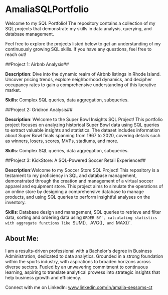 # AmaliaSQLPortfolio

Welcome to my SQL Portfolio! The repository contains a collection of my SQL projects that demonstrate my skills in data analysis, querying, and database management.

Feel free to explore the projects listed below to get an understanding of my continuously growing SQL skills. If you have any questions, feel free to reach out!


##Project 1: Airbnb Analysis##

**Description**: Dive into the dynamic realm of Airbnb listings in Rhode Island. Uncover pricing trends, explore neighborhood dynamics, and decipher occupancy rates to gain a comprehensive understanding of this lucrative market.

**Skills**: Complex SQL queries, data aggregation, subqueries.


##Project 2: Gridiron Analysis##

**Description**: Welcome to the Super Bowl Insights SQL Project! This portfolio project focuses on analyzing historical Super Bowl data using SQL queries to extract valuable insights and statistics. The dataset includes information about Super Bowl finals spanning from 1967 to 2020, covering details such as winners, losers, scores, MVPs, stadiums, and more.

**Skills**: Complex SQL queries, data aggregation, subqueries. 


##Project 3: KickStore: A SQL-Powered Soccer Retail Experience##

**Description**:Welcome to my Soccer Store SQL Project! This repository is a testament to my proficiency in SQL and database management, demonstrated through the creation and management of a virtual soccer apparel and equipment store. This project aims to simulate the operations of an online store by designing a comprehensive database to manage products, and using SQL queries to perform insightful analyses on the inventory.

**Skills**: Database design and management, SQL queries to retrieve and filter data, sorting and ordering data using `ORDER BY', calculating statistics with aggregate functions like `SUM()`, `AVG()`, and `MAX()`.


## About Me:

I am a results-driven professional with a Bachelor's degree in Business Administration, dedicated to data analytics. Grounded in a strong foundation within the sports industry, with aspirations to broaden horizons across diverse sectors. Fueled by an unwavering commitment to continuous learning, aspiring to translate analytical prowess into strategic insights that help business growth and efficiency. 

Connect with me on LinkedIn: www.linkedin.com/in/amalia-sessoms-ct
